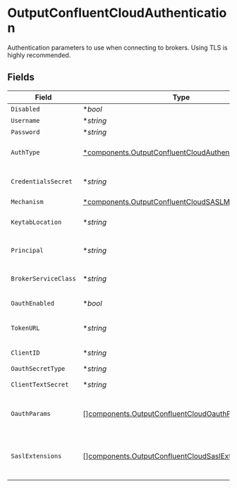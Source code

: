 # OutputConfluentCloudAuthentication

Authentication parameters to use when connecting to brokers. Using TLS is highly recommended.


## Fields

| Field                                                                                                                       | Type                                                                                                                        | Required                                                                                                                    | Description                                                                                                                 |
| --------------------------------------------------------------------------------------------------------------------------- | --------------------------------------------------------------------------------------------------------------------------- | --------------------------------------------------------------------------------------------------------------------------- | --------------------------------------------------------------------------------------------------------------------------- |
| `Disabled`                                                                                                                  | **bool*                                                                                                                     | :heavy_minus_sign:                                                                                                          | N/A                                                                                                                         |
| `Username`                                                                                                                  | **string*                                                                                                                   | :heavy_minus_sign:                                                                                                          | N/A                                                                                                                         |
| `Password`                                                                                                                  | **string*                                                                                                                   | :heavy_minus_sign:                                                                                                          | N/A                                                                                                                         |
| `AuthType`                                                                                                                  | [*components.OutputConfluentCloudAuthenticationMethod](../../models/components/outputconfluentcloudauthenticationmethod.md) | :heavy_minus_sign:                                                                                                          | Enter credentials directly, or select a stored secret                                                                       |
| `CredentialsSecret`                                                                                                         | **string*                                                                                                                   | :heavy_minus_sign:                                                                                                          | Select or create a secret that references your credentials                                                                  |
| `Mechanism`                                                                                                                 | [*components.OutputConfluentCloudSASLMechanism](../../models/components/outputconfluentcloudsaslmechanism.md)               | :heavy_minus_sign:                                                                                                          | N/A                                                                                                                         |
| `KeytabLocation`                                                                                                            | **string*                                                                                                                   | :heavy_minus_sign:                                                                                                          | Location of keytab file for authentication principal                                                                        |
| `Principal`                                                                                                                 | **string*                                                                                                                   | :heavy_minus_sign:                                                                                                          | Authentication principal, such as `kafka_user@example.com`                                                                  |
| `BrokerServiceClass`                                                                                                        | **string*                                                                                                                   | :heavy_minus_sign:                                                                                                          | Kerberos service class for Kafka brokers, such as `kafka`                                                                   |
| `OauthEnabled`                                                                                                              | **bool*                                                                                                                     | :heavy_minus_sign:                                                                                                          | Enable OAuth authentication                                                                                                 |
| `TokenURL`                                                                                                                  | **string*                                                                                                                   | :heavy_minus_sign:                                                                                                          | URL of the token endpoint to use for OAuth authentication                                                                   |
| `ClientID`                                                                                                                  | **string*                                                                                                                   | :heavy_minus_sign:                                                                                                          | Client ID to use for OAuth authentication                                                                                   |
| `OauthSecretType`                                                                                                           | **string*                                                                                                                   | :heavy_minus_sign:                                                                                                          | N/A                                                                                                                         |
| `ClientTextSecret`                                                                                                          | **string*                                                                                                                   | :heavy_minus_sign:                                                                                                          | Select or create a stored text secret                                                                                       |
| `OauthParams`                                                                                                               | [][components.OutputConfluentCloudOauthParam](../../models/components/outputconfluentcloudoauthparam.md)                    | :heavy_minus_sign:                                                                                                          | Additional fields to send to the token endpoint, such as scope or audience                                                  |
| `SaslExtensions`                                                                                                            | [][components.OutputConfluentCloudSaslExtension](../../models/components/outputconfluentcloudsaslextension.md)              | :heavy_minus_sign:                                                                                                          | Additional SASL extension fields, such as Confluent's logicalCluster or identityPoolId                                      |